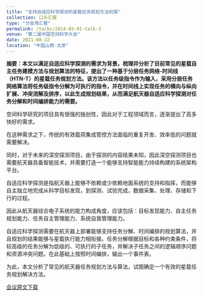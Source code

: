 ```yaml
---
title: "支持自适应科学探测的星载任务规划方法初探"
collection: 口头汇报
type: "分会场汇报"
permalink: /talks/2014-03-01-talk-3
venue: "第二届中国空间科学大会"
date: 2021-08-22
location: "中国山西·太原"
---
```

**摘要：本文以满足自适应科学探测的需求为背景，梳理并分析了目前常见的星载自主任务建模方法与规划算法的特征，提出了一种基于分层任务网络-时间线（HTN-T）的星载任务规划方法。该方法以任务级指令作为输入，采用分层任务网络算法将任务级指令分解为可执行的指令，并在时间线上实现任务的横向与纵向扩展、冲突消解及排序，以此生成规划结果，从而满足航天器自适应科学探测对任务分解和时间编排能力的需要。**


空间科学研究的项目具有很强的独创性，因此对于工程领域而言，逐渐提出了高多快好的需求。

在这种需求之下，传统的有效载荷集成管控方法面临的重复开发、效率低的问题就需要解决。

同时，对于未来的深空探测项目，由于探测的内容结果未知，因此深空探测项目也需要航天器具备智能技术，并需要打造一个能够支持智能能力持续构建的系统架构平台。

自适应科学探测是指航天器上能够不依赖或少依赖地面系统的支持和指挥，而能够自主独立地完成从科学目标发现，到探测、试验完成，数据采集、处理、存储和下行的过程。

因此从航天器综合电子系统的能力构成角度，应该包括：目标发现能力、自主任务规划能力、任务自主管理能力、系统自我管理能力。

自适应科学探测需要在航天器上部署能够支持任务分解、时间编排的规划算法，并且规划的结果能够与星载执行能力相衔接。任务分解根据目标和各种约束条件，将较高级的任务分解为低级的、可执行的子任务，并解决子任务之间的逻辑顺序问题和资源冲突问题。在此基础上按照时间编排，输出一个事件表。

为此，本文分析了常见的航天器任务规划方法与算法，试图确定一个有效的星载任务规划解决方法。 

[会议原文下载](http://kfzjw008.github.io/files/202111.pdf)
